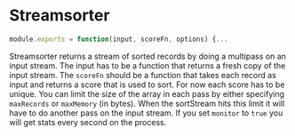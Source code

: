 # Streamsorter

```js
module.exports = function(input, scoreFn, options) {...
```

Streamsorter returns a stream of sorted records by doing a multipass on an input stream.  The input has to be a function that returns a fresh copy of the input stream.  The `scoreFn` should be a function that takes each record as input and returns a score that is used to sort. For now each score has to be unique.  You can limit the size of the array in each pass by either specifying `maxRecords` or `maxMemory` (in bytes).  When the sortStream hits this limit it will have to do another pass on the input stream.  If you set `monitor` to `true` you will get stats every second on the process.